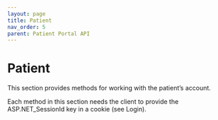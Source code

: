 ```yaml
---
layout: page
title: Patient
nav_order: 5
parent: Patient Portal API
---
```


# Patient


This section provides methods for working with the patient’s account.

Each method in this section needs the client to provide the ASP.NET_SessionId key in a cookie (see Login).
